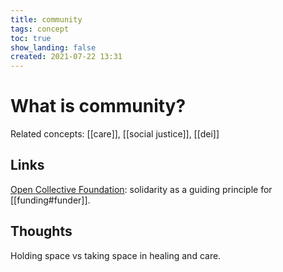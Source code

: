 ```yaml
---
title: community
tags: concept
toc: true
show_landing: false
created: 2021-07-22 13:31
---
```


# What is community?

Related concepts: [[care]], [[social justice]], [[dei]]

## Links

[Open Collective Foundation](https://blog.opencollective.com/solidarity-as-our-guiding-principle/): solidarity as a guiding principle for [[funding#funder]].

## Thoughts

Holding space vs taking space in healing and care.
